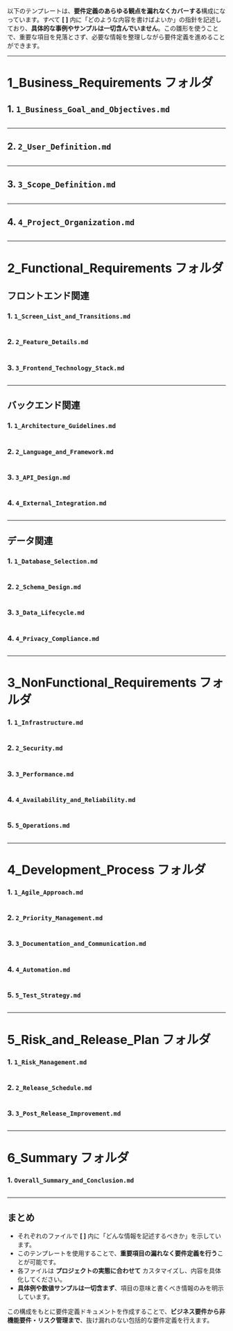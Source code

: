 以下のテンプレートは、**要件定義のあらゆる観点を漏れなくカバーする**構成になっています。すべて **\[ \]** 内に「どのような内容を書けばよいか」の指針を記述しており、**具体的な事例やサンプルは一切含んでいません**。この雛形を使うことで、重要な項目を見落とさず、必要な情報を整理しながら要件定義を進めることができます。

---
# 1_Business_Requirements フォルダ

## 1. `1_Business_Goal_and_Objectives.md`

```
```

---

## 2. `2_User_Definition.md`

```
```

---

## 3. `3_Scope_Definition.md`

```
```

---

## 4. `4_Project_Organization.md`

```

```

---

# 2_Functional_Requirements フォルダ

## フロントエンド関連

### 1. `1_Screen_List_and_Transitions.md`

```
```

### 2. `2_Feature_Details.md`

```
```

### 3. `3_Frontend_Technology_Stack.md`

```
```

---

## バックエンド関連

### 1. `1_Architecture_Guidelines.md`

```
```

### 2. `2_Language_and_Framework.md`

```
```

### 3. `3_API_Design.md`

```
```

### 4. `4_External_Integration.md`

```
```

---

## データ関連

### 1. `1_Database_Selection.md`

```
```

### 2. `2_Schema_Design.md`

```
```

### 3. `3_Data_Lifecycle.md`

```
```

### 4. `4_Privacy_Compliance.md`

```
```

---

# 3_NonFunctional_Requirements フォルダ

### 1. `1_Infrastructure.md`

```
```

### 2. `2_Security.md`

```
```

### 3. `3_Performance.md`

```
```

### 4. `4_Availability_and_Reliability.md`

```
```

### 5. `5_Operations.md`

```
```

---

# 4_Development_Process フォルダ

### 1. `1_Agile_Approach.md`

```
```

### 2. `2_Priority_Management.md`

```
```

### 3. `3_Documentation_and_Communication.md`

```
```

### 4. `4_Automation.md`

```
```

### 5. `5_Test_Strategy.md`

```
```

---

# 5_Risk_and_Release_Plan フォルダ

### 1. `1_Risk_Management.md`

```
```

### 2. `2_Release_Schedule.md`

```
```

### 3. `3_Post_Release_Improvement.md`

```
```

---

# 6_Summary フォルダ

### 1. `Overall_Summary_and_Conclusion.md`

```
```

---

## まとめ

- それぞれのファイルで **\[ \]** 内に「どんな情報を記述するべきか」を示しています。
- このテンプレートを使用することで、**重要項目の漏れなく要件定義を行う**ことが可能です。
- 各ファイルは **プロジェクトの実態に合わせて** カスタマイズし、内容を具体化してください。
- **具体例や数値サンプルは一切含まず**、項目の意味と書くべき情報のみを明示しています。

この構成をもとに要件定義ドキュメントを作成することで、**ビジネス要件から非機能要件・リスク管理まで**、抜け漏れのない包括的な要件定義を行えます。